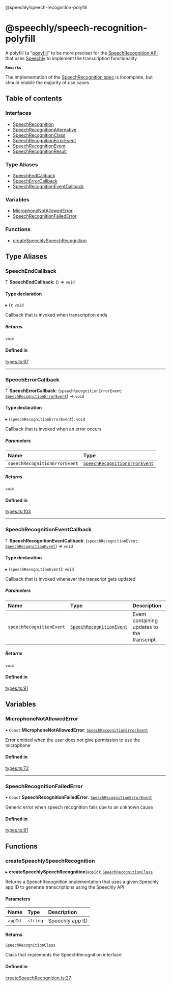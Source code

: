 @speechly/speech-recognition-polyfill

# @speechly/speech-recognition-polyfill

A polyfill (a "[ponyfill](https://ponyfoo.com/articles/polyfills-or-ponyfills)" to be more precise) for the
[SpeechRecognition API](https://developer.mozilla.org/en-US/docs/Web/API/SpeechRecognition) that uses
[Speechly](https://www.speechly.com/) to implement the transcription functionality

**`Remarks`**

The implementation of the [SpeechRecognition spec](https://developer.mozilla.org/en-US/docs/Web/API/SpeechRecognition)
is incomplete, but should enable the majority of use cases

## Table of contents

### Interfaces

- [SpeechRecognition](interfaces/SpeechRecognition.md)
- [SpeechRecognitionAlternative](interfaces/SpeechRecognitionAlternative.md)
- [SpeechRecognitionClass](interfaces/SpeechRecognitionClass.md)
- [SpeechRecognitionErrorEvent](interfaces/SpeechRecognitionErrorEvent.md)
- [SpeechRecognitionEvent](interfaces/SpeechRecognitionEvent.md)
- [SpeechRecognitionResult](interfaces/SpeechRecognitionResult.md)

### Type Aliases

- [SpeechEndCallback](README.md#speechendcallback)
- [SpeechErrorCallback](README.md#speecherrorcallback)
- [SpeechRecognitionEventCallback](README.md#speechrecognitioneventcallback)

### Variables

- [MicrophoneNotAllowedError](README.md#microphonenotallowederror)
- [SpeechRecognitionFailedError](README.md#speechrecognitionfailederror)

### Functions

- [createSpeechlySpeechRecognition](README.md#createspeechlyspeechrecognition)

## Type Aliases

### SpeechEndCallback

Ƭ **SpeechEndCallback**: () => `void`

#### Type declaration

▸ (): `void`

Callback that is invoked when transcription ends

##### Returns

`void`

#### Defined in

[types.ts:97](https://github.com/speechly/speech-recognition-polyfill/blob/HEAD/src/types.ts#L97)

___

### SpeechErrorCallback

Ƭ **SpeechErrorCallback**: (`speechRecognitionErrorEvent`: [`SpeechRecognitionErrorEvent`](interfaces/SpeechRecognitionErrorEvent.md)) => `void`

#### Type declaration

▸ (`speechRecognitionErrorEvent`): `void`

Callback that is invoked when an error occurs

##### Parameters

| Name | Type |
| :------ | :------ |
| `speechRecognitionErrorEvent` | [`SpeechRecognitionErrorEvent`](interfaces/SpeechRecognitionErrorEvent.md) |

##### Returns

`void`

#### Defined in

[types.ts:103](https://github.com/speechly/speech-recognition-polyfill/blob/HEAD/src/types.ts#L103)

___

### SpeechRecognitionEventCallback

Ƭ **SpeechRecognitionEventCallback**: (`speechRecognitionEvent`: [`SpeechRecognitionEvent`](interfaces/SpeechRecognitionEvent.md)) => `void`

#### Type declaration

▸ (`speechRecognitionEvent`): `void`

Callback that is invoked whenever the transcript gets updated

##### Parameters

| Name | Type | Description |
| :------ | :------ | :------ |
| `speechRecognitionEvent` | [`SpeechRecognitionEvent`](interfaces/SpeechRecognitionEvent.md) | Event containing updates to the transcript |

##### Returns

`void`

#### Defined in

[types.ts:91](https://github.com/speechly/speech-recognition-polyfill/blob/HEAD/src/types.ts#L91)

## Variables

### MicrophoneNotAllowedError

• `Const` **MicrophoneNotAllowedError**: [`SpeechRecognitionErrorEvent`](interfaces/SpeechRecognitionErrorEvent.md)

Error emitted when the user does not give permission to use the microphone

#### Defined in

[types.ts:72](https://github.com/speechly/speech-recognition-polyfill/blob/HEAD/src/types.ts#L72)

___

### SpeechRecognitionFailedError

• `Const` **SpeechRecognitionFailedError**: [`SpeechRecognitionErrorEvent`](interfaces/SpeechRecognitionErrorEvent.md)

Generic error when speech recognition fails due to an unknown cause

#### Defined in

[types.ts:81](https://github.com/speechly/speech-recognition-polyfill/blob/HEAD/src/types.ts#L81)

## Functions

### createSpeechlySpeechRecognition

▸ **createSpeechlySpeechRecognition**(`appId`): [`SpeechRecognitionClass`](interfaces/SpeechRecognitionClass.md)

Returns a SpeechRecognition implementation that uses a given Speechly app ID
to generate transcriptions using the Speechly API

#### Parameters

| Name | Type | Description |
| :------ | :------ | :------ |
| `appId` | `string` | Speechly app ID |

#### Returns

[`SpeechRecognitionClass`](interfaces/SpeechRecognitionClass.md)

Class that implements the SpeechRecognition interface

#### Defined in

[createSpeechRecognition.ts:27](https://github.com/speechly/speech-recognition-polyfill/blob/HEAD/src/createSpeechRecognition.ts#L27)
